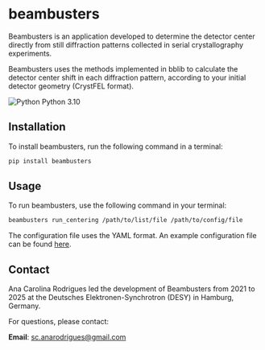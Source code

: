 # beambusters

Beambusters is an application developed to determine the detector center directly from still diffraction patterns collected in serial crystallography experiments.

Beambusters uses the methods implemented in bblib to calculate the detector center shift in each diffraction pattern, according to your initial detector geometry (CrystFEL format).

![Python](https://img.shields.io/badge/-Python-000?&logo=Python) Python 3.10

## Installation
To install beambusters, run the following command in a terminal:

```bash
pip install beambusters
```

## Usage

To run beambusters, use the following command in your terminal:

```bash
beambusters run_centering /path/to/list/file /path/to/config/file
```

The configuration file uses the YAML format. An example configuration file can be found [here](https://anananacr.github.io/beambusters/example/config/#example).


## Contact

Ana Carolina Rodrigues led the development of Beambusters from 2021 to 2025 at the Deutsches Elektronen-Synchrotron (DESY) in Hamburg, Germany.

For questions, please contact:

**Email**: sc.anarodrigues@gmail.com
